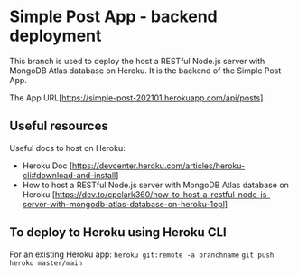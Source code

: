 # Simple Post App - backend deployment

This branch is used to deploy the host a RESTful Node.js server with MongoDB Atlas database on Heroku. It is the backend of the Simple Post App.

The App URL[https://simple-post-202101.herokuapp.com/api/posts]

## Useful resources

Useful docs to host on Heroku:

- Heroku Doc [https://devcenter.heroku.com/articles/heroku-cli#download-and-install]
- How to host a RESTful Node.js server with MongoDB Atlas database on Heroku [https://dev.to/cpclark360/how-to-host-a-restful-node-js-server-with-mongodb-atlas-database-on-heroku-1opl]


## To deploy to Heroku using Heroku CLI

For an existing Heroku app:
`heroku git:remote -a branchname`
`git push heroku master/main`
